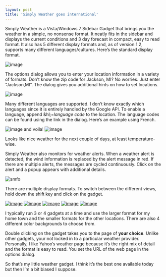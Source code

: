 ```yaml
---
layout: post
title: 'Simply Weather goes international'
---
```

Simply Weather is a Vista/Windows 7 Sidebar Gadget that brings you the weather in a simple, no nonsense format. It neatly fits in the sidebar and displays the current conditions and 3 day forecast in compact, easy to read format. It also has 5 different display formats and, as of version 1.2, supports many different languages/cultures. Here’s the standard display format.

![image](/content/images/blog/IcanhazFrenchSimplyWeathergoesinternatio_101CA/image.png)

The options dialog allows you to enter your location information in a variety of formats. Don’t know the zip code for Jackson, MI? No worries. Just enter “Jackson,MI”. The dialog gives you additional hints on how to set locations.

![image](/content/images/blog/IcanhazFrenchSimplyWeathergoesinternatio_101CA/image_3.png)

Many different languages are supported. I don’t know exactly which languages since it is entirely handled by the Google API. To enable a language, append &hl;=_language code_ to the location. The language codes can be found using the link in the dialog. Here’s an example using French.

![image](/content/images/blog/IcanhazFrenchSimplyWeathergoesinternatio_101CA/image_4.png) and voila! ![image](/content/images/blog/IcanhazFrenchSimplyWeathergoesinternatio_101CA/image_5.png)

Looks like nice weather for the next couple of days, at least temperature-wise.

Simply Weather also monitors for weather alerts. When a weather alert is detected, the wind information is replaced by the alert message in red. If there are multiple alerts, the messages are cycled continuously. Click on the alert and a popup appears with additional details.

![smfo](/content/images/blog/IcanhazFrenchSimplyWeathergoesinternatio_101CA/smfo.png)

There are multiple display formats. To switch between the different views, hold down the shift key and click on the gadget.

[![image](/content/images/blog/IcanhazFrenchSimplyWeathergoesinternatio_101CA/image_thumb.png)](/content/images/blog/IcanhazFrenchSimplyWeathergoesinternatio_101CA/image_6.png) [![image](/content/images/blog/IcanhazFrenchSimplyWeathergoesinternatio_101CA/image_thumb_3.png)](/content/images/blog/IcanhazFrenchSimplyWeathergoesinternatio_101CA/image_7.png) [![image](/content/images/blog/IcanhazFrenchSimplyWeathergoesinternatio_101CA/image_thumb_4.png)](/content/images/blog/IcanhazFrenchSimplyWeathergoesinternatio_101CA/image_8.png) [![image](/content/images/blog/IcanhazFrenchSimplyWeathergoesinternatio_101CA/image_thumb_5.png)](/content/images/blog/IcanhazFrenchSimplyWeathergoesinternatio_101CA/image_9.png) [![image](/content/images/blog/IcanhazFrenchSimplyWeathergoesinternatio_101CA/image_thumb_6.png)](/content/images/blog/IcanhazFrenchSimplyWeathergoesinternatio_101CA/image_10.png)

I typically run 3 or 4 gadgets at a time and use the larger format for my home town and the smaller formats for the other locations. There are also 4 different color backgrounds to choose from.

Double clicking on the gadget takes you to the page of **your choice**. Unlike other gadgets, your not locked in to a particular weather provider. Personally, I like Yahoo’s weather page because it’s the right mix of detail and the format is easy to read. You set the URL of the web page in the options dialog.

So that’s my little weather gadget. I think it’s the best one available today but then I’m a bit biased I suppose.
